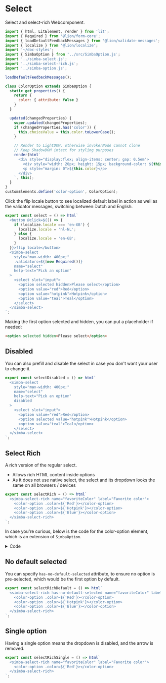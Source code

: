 # Select

Select and select-rich Webcomponent.

```js script
import { html, LitElement, render } from 'lit';
import { Required } from '@lion/form-core';
import { loadDefaultFeedbackMessages } from '@lion/validate-messages';
import { localize } from '@lion/localize';
import '~/doc-styles';
import { SimbaOption } from '../src/SimbaOption.js';
import '../simba-select.js';
import '../simba-select-rich.js';
import '../simba-option.js';

loadDefaultFeedbackMessages();

class ColorOption extends SimbaOption {
  static get properties() {
    return {
      color: { attribute: false }
    }
  }

  updated(changedProperties) {
    super.updated(changedProperties);
    if (changedProperties.has('color')) {
      this.choiceValue = this.color.toLowerCase();
    }

    // Render to LightDOM, otherwise invokerNode cannot clone
    // Keep ShadowDOM intact for styling purposes
    render(html`
      <div style="display:flex; align-items: center; gap: 0.5em">
        <div style="width: 20px; height: 15px; background-color: ${this.color.toLowerCase()}"></div>
        <p style="margin: 0">${this.color}</p>
      </div>
    `, this);
  }
}
customElements.define('color-option', ColorOption);
```

Click the flip locale button to see localized default label in action as well as the validator messages, switching between Dutch and English.

```js preview-story
export const select = () => html`
  <button @click=${() => {
    if (localize.locale === 'en-GB') {
      localize.locale = 'nl-NL';
    } else {
      localize.locale = 'en-GB';
    }
  }}>flip locale</button>
  <simba-select 
    style="max-width: 400px;"
    .validators=${[new Required()]}
    name="select" 
    help-text="Pick an option"
  >
    <select slot="input">
      <option selected hidden>Please select</option>
      <option value="red">Red</option>
      <option value="hotpink">Hotpink</option>
      <option value="teal">Teal</option>
    </select>
  </simba-select>
`;
```

Making the first option selected and hidden, you can put a placeholder if needed:

```html
<option selected hidden>Please select</option>
```

## Disabled

You can also prefill and disable the select in case you don't want your user to change it.

```js preview-story
export const selectDisabled = () => html`
  <simba-select
    style="max-width: 400px;"
    name="select" 
    help-text="Pick an option"
    disabled
  >
    <select slot="input">
      <option value="red">Red</option>
      <option selected value="hotpink">Hotpink</option>
      <option value="teal">Teal</option>
    </select>
  </simba-select>
`;
```

## Select Rich

A rich version of the regular select.

- Allows rich HTML content inside options
- As it does not use native select, the select and its dropdown looks the same on all browsers / devices

```js preview-story
export const selectRich = () => html`
  <simba-select-rich name="favoriteColor" label="Favorite color">
    <color-option .color=${'Red'}></color-option>
    <color-option .color=${'Hotpink'}></color-option>
    <color-option .color=${'Blue'}></color-option>
  </simba-select-rich>
`;
```

In case you're curious, below is the code for the color-option element, which is an extension of `SimbaOption`.

<details>
  <summary>Code</summary>

```js copy
import { html, LitElement, render } from '~/core';
import { SimbaOption } from '../src/SimbaOption.js';

/** 
* .color prop assumes a color value as "english word", 
* e.g. pink, blue, lightgreen.
* 
* Feel free to capitalize the first letter so it looks better,
* the component will lowercase where needed (CSS, choiceValue)
*/
class ColorOption extends SimbaOption {
  static get properties() {
    return {
      color: { attribute: false }
    }
  }

  updated(changedProperties) {
    super.updated(changedProperties);
    if (changedProperties.has('color')) {
      this.choiceValue = this.color.toLowerCase();
    }

    // Render to LightDOM, otherwise invokerNode cannot clone
    // Keep ShadowDOM intact for styling purposes
    render(html`
      <div style="display:flex; align-items: center; gap: 0.5em">
        <div style="width: 20px; height: 15px; background-color: ${this.color.toLowerCase()}"></div>
        <p style="margin: 0">${this.color}</p>
      </div>
    `, this);
  }
}
customElements.define('color-option', ColorOption);
```

</details>

## No default selected

You can specify `has-no-default-selected` attribute, to ensure no option is pre-selected, which would be the first option by default.

```js preview-story
export const selectRichDefault = () => html`
  <simba-select-rich has-no-default-selected name="favoriteColor" label="Favorite color">
    <color-option .color=${'Red'}></color-option>
    <color-option .color=${'Hotpink'}></color-option>
    <color-option .color=${'Blue'}></color-option>
  </simba-select-rich>
`;
```

## Single option

Having a single option means the dropdown is disabled, and the arrow is removed.

```js preview-story
export const selectRichSingle = () => html`
  <simba-select-rich name="favoriteColor" label="Favorite color">
    <color-option .color=${'Red'}></color-option>
  </simba-select-rich>
`;
```
